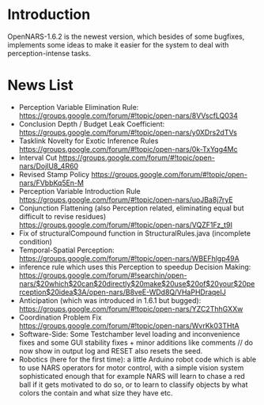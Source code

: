 # Introduction #

OpenNARS-1.6.2 is the newest version, which besides of some bugfixes, implements some ideas to make it easier for the system to deal with perception-intense tasks.

# News List #

  * Perception Variable Elimination Rule: https://groups.google.com/forum/#!topic/open-nars/8VVscfLQ034
  * Conclusion Depth / Budget Leak Coefficient: https://groups.google.com/forum/#!topic/open-nars/y0XDrs2dTVs
  * Tasklink Novelty for Exotic Inference Rules https://groups.google.com/forum/#!topic/open-nars/0k-TxYqg4Mc
  * Interval Cut https://groups.google.com/forum/#!topic/open-nars/DojlU8_4R60
  * Revised Stamp Policy https://groups.google.com/forum/#!topic/open-nars/FVbbKq5En-M
  * Perception Variable Introduction Rule https://groups.google.com/forum/#!topic/open-nars/uoJBa8j7ryE
  * Conjunction Flattening (also Perception related, eliminating equal but difficult to revise residues) https://groups.google.com/forum/#!topic/open-nars/VQZF1Fz_t9I
  * Fix of structuralCompound function in StructuralRules.java (incomplete condition)
  * Temporal-Spatial Perception: https://groups.google.com/forum/#!topic/open-nars/WBEFhlgp49A
  * inference rule which uses this Perception to speedup Decision Making: https://groups.google.com/forum/#!searchin/open-nars/$20which$20can$20directly$20make$20use$20of$20your$20perception$20idea$3A/open-nars/B8veE-WDd8Q/VHaPHDraqeIJ
  * Anticipation (which was introduced in 1.6.1 but bugged): https://groups.google.com/forum/#!topic/open-nars/YZC2ThhGXXw
  * Coordination Problem Fix https://groups.google.com/forum/#!topic/open-nars/WvrKk03THtA
  * Software-Side: Some Testchamber level loading and inconvenience fixes and some GUI stability fixes + minor additions like comments // do now show in output log and RESET also resets the seed.
  * Robotics (here for the first time): a little Arduino robot code which is able to use NARS operators for motor control, with a simple vision system sophisticated enough that for example NARS will learn to chase a red ball if it gets motivated to do so, or to learn to classify objects by what colors the contain and what size they have etc.